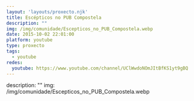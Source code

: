 ```yaml
---
layout: 'layouts/proxecto.njk'
title: Escépticos no PUB Compostela
description: ""
img: /img/comunidade/Escepticos_no_PUB_Compostela.webp
date: 2015-10-02 22:01:00
platform: youtube
type: proxecto
tags:
  - youtube
redes:
  youtube: https://www.youtube.com/channel/UClWwdoNOmJItBfKS1yt9gBQ
---
```

description: ""
img: /img/comunidade/Escepticos_no_PUB_Compostela.webp
